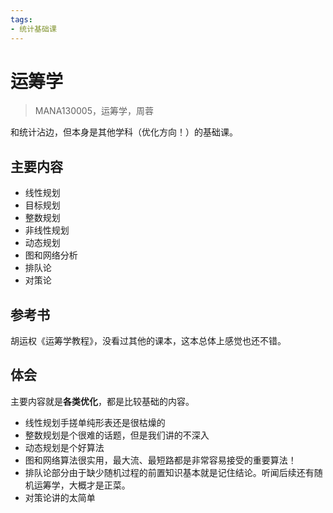 ```yaml
---
tags:
- 统计基础课
---
```


# 运筹学
> MANA130005，运筹学，周蓉

和统计沾边，但本身是其他学科（优化方向！）的基础课。

## 主要内容

- 线性规划
- 目标规划
- 整数规划
- 非线性规划
- 动态规划
- 图和网络分析
- 排队论
- 对策论

## 参考书
胡运权《运筹学教程》，没看过其他的课本，这本总体上感觉也还不错。

## 体会
主要内容就是**各类优化**，都是比较基础的内容。

- 线性规划手搓单纯形表还是很枯燥的
- 整数规划是个很难的话题，但是我们讲的不深入
- 动态规划是个好算法
- 图和网络算法很实用，最大流、最短路都是非常容易接受的重要算法！
- 排队论部分由于缺少随机过程的前置知识基本就是记住结论。听闻后续还有随机运筹学，大概才是正菜。
- 对策论讲的太简单
